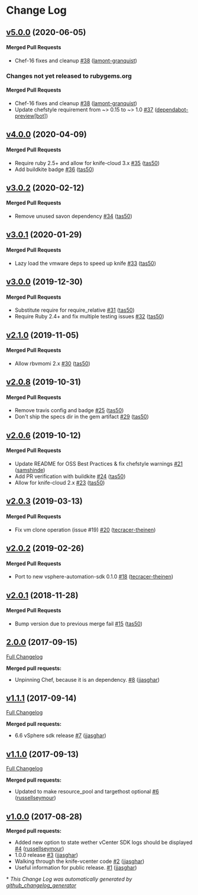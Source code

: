 # Change Log

<!-- latest_release 5.0.0 -->
## [v5.0.0](https://github.com/chef/knife-vcenter/tree/v5.0.0) (2020-06-05)

#### Merged Pull Requests
- Chef-16 fixes and cleanup [#38](https://github.com/chef/knife-vcenter/pull/38) ([lamont-granquist](https://github.com/lamont-granquist))
<!-- latest_release -->
<!-- release_rollup since=4.0.0 -->
### Changes not yet released to rubygems.org

#### Merged Pull Requests
- Chef-16 fixes and cleanup [#38](https://github.com/chef/knife-vcenter/pull/38) ([lamont-granquist](https://github.com/lamont-granquist)) <!-- 5.0.0 -->
- Update chefstyle requirement from ~&gt; 0.15 to ~&gt; 1.0 [#37](https://github.com/chef/knife-vcenter/pull/37) ([dependabot-preview[bot]](https://github.com/dependabot-preview[bot])) <!-- 4.0.1 -->
<!-- release_rollup -->
<!-- latest_stable_release -->
## [v4.0.0](https://github.com/chef/knife-vcenter/tree/v4.0.0) (2020-04-09)

#### Merged Pull Requests
- Require ruby 2.5+ and allow for knife-cloud 3.x [#35](https://github.com/chef/knife-vcenter/pull/35) ([tas50](https://github.com/tas50))
- Add buildkite badge [#36](https://github.com/chef/knife-vcenter/pull/36) ([tas50](https://github.com/tas50))
<!-- latest_stable_release -->

## [v3.0.2](https://github.com/chef/knife-vcenter/tree/v3.0.2) (2020-02-12)

#### Merged Pull Requests
- Remove unused savon dependency [#34](https://github.com/chef/knife-vcenter/pull/34) ([tas50](https://github.com/tas50))

## [v3.0.1](https://github.com/chef/knife-vcenter/tree/v3.0.1) (2020-01-29)

#### Merged Pull Requests
- Lazy load the vmware deps to speed up knife [#33](https://github.com/chef/knife-vcenter/pull/33) ([tas50](https://github.com/tas50))

## [v3.0.0](https://github.com/chef/knife-vcenter/tree/v3.0.0) (2019-12-30)

#### Merged Pull Requests
- Substitute require for require_relative [#31](https://github.com/chef/knife-vcenter/pull/31) ([tas50](https://github.com/tas50))
- Require Ruby 2.4+ and fix multiple testing issues [#32](https://github.com/chef/knife-vcenter/pull/32) ([tas50](https://github.com/tas50))

## [v2.1.0](https://github.com/chef/knife-vcenter/tree/v2.1.0) (2019-11-05)

#### Merged Pull Requests
- Allow rbvmomi 2.x [#30](https://github.com/chef/knife-vcenter/pull/30) ([tas50](https://github.com/tas50))

## [v2.0.8](https://github.com/chef/knife-vcenter/tree/v2.0.8) (2019-10-31)

#### Merged Pull Requests
- Remove travis config and badge [#25](https://github.com/chef/knife-vcenter/pull/25) ([tas50](https://github.com/tas50))
- Don&#39;t ship the specs dir in the gem artifact [#29](https://github.com/chef/knife-vcenter/pull/29) ([tas50](https://github.com/tas50))

## [v2.0.6](https://github.com/chef/knife-vcenter/tree/v2.0.6) (2019-10-12)

#### Merged Pull Requests
- Update README for OSS Best Practices &amp; fix chefstyle warnings [#21](https://github.com/chef/knife-vcenter/pull/21) ([samshinde](https://github.com/samshinde))
- Add PR verification with buildkite [#24](https://github.com/chef/knife-vcenter/pull/24) ([tas50](https://github.com/tas50))
- Allow for knife-cloud 2.x [#23](https://github.com/chef/knife-vcenter/pull/23) ([tas50](https://github.com/tas50))

## [v2.0.3](https://github.com/chef/knife-vcenter/tree/v2.0.3) (2019-03-13)

#### Merged Pull Requests
- Fix vm clone operation (issue #19) [#20](https://github.com/chef/knife-vcenter/pull/20) ([tecracer-theinen](https://github.com/tecracer-theinen))

## [v2.0.2](https://github.com/chef/knife-vcenter/tree/v2.0.2) (2019-02-26)

#### Merged Pull Requests
- Port to new vsphere-automation-sdk 0.1.0 [#18](https://github.com/chef/knife-vcenter/pull/18) ([tecracer-theinen](https://github.com/tecracer-theinen))

## [v2.0.1](https://github.com/chef/knife-vcenter/tree/v2.0.1) (2018-11-28)

#### Merged Pull Requests
- Bump version due to previous merge fail [#15](https://github.com/chef/knife-vcenter/pull/15) ([tas50](https://github.com/tas50))

## [2.0.0](https://github.com/chef/knife-vcenter/tree/2.0.0) (2017-09-15)
[Full Changelog](https://github.com/chef/knife-vcenter/compare/v1.1.1...2.0.0)

**Merged pull requests:**

- Unpinning Chef, because it is an dependency. [\#8](https://github.com/chef/knife-vcenter/pull/8) ([jjasghar](https://github.com/jjasghar))

## [v1.1.1](https://github.com/chef/knife-vcenter/tree/v1.1.1) (2017-09-14)
[Full Changelog](https://github.com/chef/knife-vcenter/compare/v1.1.0...v1.1.1)

**Merged pull requests:**

- 6.6 vSphere sdk release [\#7](https://github.com/chef/knife-vcenter/pull/7) ([jjasghar](https://github.com/jjasghar))

## [v1.1.0](https://github.com/chef/knife-vcenter/tree/v1.1.0) (2017-09-13)
[Full Changelog](https://github.com/chef/knife-vcenter/compare/v1.0.0...v1.1.0)

**Merged pull requests:**

- Updated to make resource\_pool and targethost optional [\#6](https://github.com/chef/knife-vcenter/pull/6) ([russellseymour](https://github.com/russellseymour))

## [v1.0.0](https://github.com/chef/knife-vcenter/tree/v1.0.0) (2017-08-28)
**Merged pull requests:**

- Added new option to state wether vCenter SDK logs should be displayed [\#4](https://github.com/chef/knife-vcenter/pull/4) ([russellseymour](https://github.com/russellseymour))
- 1.0.0 release [\#3](https://github.com/chef/knife-vcenter/pull/3) ([jjasghar](https://github.com/jjasghar))
- Walking through the knife-vcenter code [\#2](https://github.com/chef/knife-vcenter/pull/2) ([jjasghar](https://github.com/jjasghar))
- Useful information for public release. [\#1](https://github.com/chef/knife-vcenter/pull/1) ([jjasghar](https://github.com/jjasghar))



\* *This Change Log was automatically generated by [github_changelog_generator](https://github.com/skywinder/Github-Changelog-Generator)*